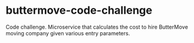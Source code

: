# buttermove-code-challenge
Code challenge. Microservice that calculates the cost to hire ButterMove moving company given various entry parameters.
